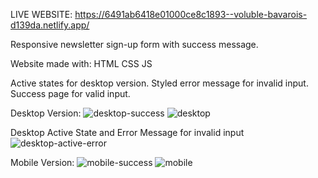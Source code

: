 LIVE WEBSITE: https://6491ab6418e01000ce8c1893--voluble-bavarois-d139da.netlify.app/

Responsive newsletter sign-up form with success message.

Website made with:
HTML
CSS
JS

Active states for desktop version.
Styled error message for invalid input.
Success page for valid input.

Desktop Version:
![desktop-success](https://github.com/alexandrav01/Newsletter-sign-up-form/assets/93940491/a77a173e-0b5d-4b5e-8d7f-76e5e0d49706)
![desktop](https://github.com/alexandrav01/Newsletter-sign-up-form/assets/93940491/53d495e0-424c-448a-b76f-a7320cdd9ce8)

Desktop Active State and Error Message for invalid input
![desktop-active-error](https://github.com/alexandrav01/Newsletter-sign-up-form/assets/93940491/d073da49-b86c-4525-ae57-d4ba403fb3f5)

Mobile Version:
![mobile-success](https://github.com/alexandrav01/Newsletter-sign-up-form/assets/93940491/ee14b3c1-5174-492a-a74a-f3a12ba25f36)
![mobile](https://github.com/alexandrav01/Newsletter-sign-up-form/assets/93940491/88d2003b-09e5-479e-94f5-5a332760704d)
